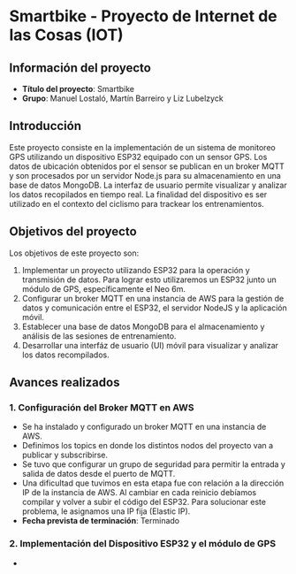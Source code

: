 # Smartbike - Proyecto de Internet de las Cosas (IOT)

## Información del proyecto
- **Título del proyecto**: Smartbike
- **Grupo**: Manuel Lostaló, Martín Barreiro y Liz Lubelzyck

## Introducción
Este proyecto consiste en la implementación de un sistema de monitoreo GPS utilizando un dispositivo ESP32 equipado con un sensor GPS. Los datos de ubicación obtenidos por el sensor se publican en un broker MQTT y son procesados por un servidor Node.js para su almacenamiento en una base de datos MongoDB. La interfaz de usuario permite visualizar y analizar los datos recopilados en tiempo real. La finalidad del dispositivo es ser utilizado en el contexto del ciclismo para trackear los entrenamientos.

## Objetivos del proyecto
Los objetivos de este proyecto son:
1. Implementar un proyecto utilizando ESP32 para la operación y transmisión de datos. Para lograr esto utilizaremos un ESP32 junto un módulo de GPS, específicamente el Neo 6m.
2. Configurar un broker MQTT en una instancia de AWS para la gestión de datos y comunicación entre el ESP32, el servidor NodeJS y la aplicación móvil.
3. Establecer una base de datos MongoDB para el almacenamiento y análisis de las sesiones de entrenamiento.
4. Desarrollar una interfáz de usuario (UI) móvil para visualizar y analizar los datos recompilados.

## Avances realizados
### 1. Configuración del Broker MQTT en AWS
- Se ha instalado y configurado un broker MQTT en una instancia de AWS.
- Definimos los topics en donde los distintos nodos del proyecto van a publicar y subscribirse.
- Se tuvo que configurar un grupo de seguridad para permitir la entrada y salida de datos desde el puerto de MQTT.
- Una dificultad que tuvimos en esta etapa fue con relación a la dirección IP de la instancia de AWS. Al cambiar en cada reinicio debíamos compilar y volver a subir el código del ESP32. Para solucionar este problema, le asignamos una IP fija (Elastic IP).
- **Fecha prevista de terminación**: Terminado

### 2. Implementación del Dispositivo ESP32 y el módulo de GPS
- 
